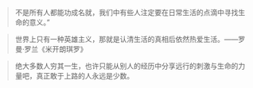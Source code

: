 
>不是所有人都能功成名就，我们中有些人注定要在日常生活的点滴中寻找生命的意义。” ​​

>世界上只有一种英雄主义，那就是认清生活的真相后依然热爱生活。——罗曼·罗兰《米开朗琪罗》 ​​​

>绝大多数人穷其一生，也许只能从别人的经历中分享远行的刺激与生命的力量吧，真正敢于上路的人永远是少数。 ​​​



